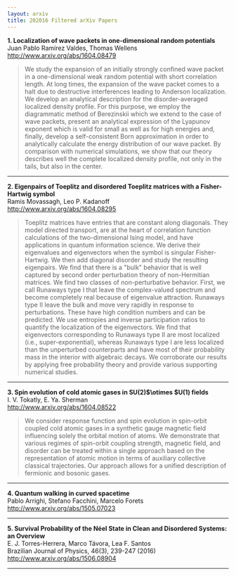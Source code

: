 ```yaml
---
layout: arxiv
title: 202016 Filtered arXiv Papers
---
```


**1.    Localization of wave packets in one-dimensional random potentials**  
Juan Pablo Ramírez Valdes, Thomas Wellens  
http://www.arxiv.org/abs/1604.08479  
<blockquote>
<p>
We study the expansion of an initially strongly confined wave packet in a one-dimensional weak random potential with short correlation length. At long times, the expansion of the wave packet comes to a halt due to destructive interferences leading to Anderson localization. We develop an analytical description for the disorder-averaged localized density profile. For this purpose, we employ the diagrammatic method of Berezinskii which we extend to the case of wave packets, present an analytical expression of the Lyapunov exponent which is valid for small as well as for high energies and, finally, develop a self-consistent Born approximation in order to analytically calculate the energy distribution of our wave packet. By comparison with numerical simulations, we show that our theory describes well the complete localized density profile, not only in the tails, but also in the center.
</p>
</blockquote>

------

**2.    Eigenpairs of Toeplitz and disordered Toeplitz matrices with a Fisher-Hartwig symbol**  
Ramis Movassagh, Leo P. Kadanoff  
http://www.arxiv.org/abs/1604.08295  
<blockquote>
<p>
Toeplitz matrices have entries that are constant along diagonals. They model directed transport, are at the heart of correlation function calculations of the two-dimensional Ising model, and have applications in quantum information science. We derive their eigenvalues and eigenvectors when the symbol is singular Fisher-Hartwig. We then add diagonal disorder and study the resulting eigenpairs. We find that there is a "bulk" behavior that is well captured by second order perturbation theory of non-Hermitian matrices. We find two classes of non-perturbative behavior. First, we call Runaways type I that leave the complex-valued spectrum and become completely real because of eigenvalue attraction. Runaways type II leave the bulk and move very rapidly in response to perturbations. These have high condition numbers and can be predicted. We use entropies and inverse participation ratios to quantify the localization of the eigenvectors. We find that eigenvectors corresponding to Runaways type II are most localized (i.e., super-exponential), whereas Runaways type I are less localized than the unperturbed counterparts and have most of their probability mass in the interior with algebraic decays. We corroborate our results by applying free probability theory and provide various supporting numerical studies.
</p>
</blockquote>

------

**3.    Spin evolution of cold atomic gases in SU(2)$\otimes $U(1) fields**  
I. V. Tokatly, E. Ya. Sherman  
http://www.arxiv.org/abs/1604.08522  
<blockquote>
<p>
We consider response function and spin evolution in spin-orbit coupled cold atomic gases in a synthetic gauge magnetic field influencing solely the orbital motion of atoms. We demonstrate that various regimes of spin-orbit coupling strength, magnetic field, and disorder can be treated within a single approach based on the representation of atomic motion in terms of auxiliary collective classical trajectories. Our approach allows for a unified description of fermionic and bosonic gases.
</p>
</blockquote>

------

**4.    Quantum walking in curved spacetime**  
Pablo Arrighi, Stefano Facchini, Marcelo Forets  
http://www.arxiv.org/abs/1505.07023  
<blockquote>
<p>

</p>
</blockquote>

------

**5.    Survival Probability of the Néel State in Clean and Disordered Systems: an Overview**  
E. J. Torres-Herrera, Marco Távora, Lea F. Santos  
Brazilian Journal of Physics, 46(3), 239-247 (2016)  
http://www.arxiv.org/abs/1506.08904  
<blockquote>
<p>

</p>
</blockquote>

------

